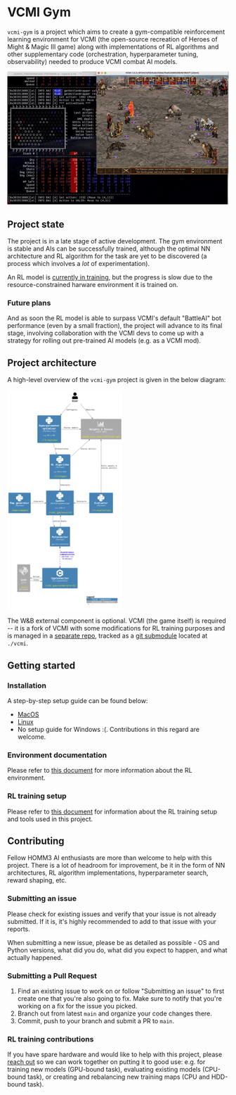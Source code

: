 # VCMI Gym

`vcmi-gym` is a project which aims to create a gym-compatible reinforcement
learning environment for VCMI (the open-source recreation of
Heroes of Might & Magic III game) along with implementations of RL algorithms
and other supplementary code (orchestration, hyperparameter tuning, observability)
needed to produce VCMI combat AI models.

<img src="doc/demo.gif" alt="demo">

## Project state

The project is in a late stage of active development. The gym environment
is stable and AIs can be successfully trained, although the optimal NN
architecture and RL algorithm for the task are yet to be discovered (a
process which involves a *lot* of experimentation).

An RL model is [currently in training](https://wandb.ai/s-manolloff/vcmi-gym),
but the progress is slow due to the resource-constrained harware environment it
is trained on.

### Future plans

And as soon the RL model is able to surpass VCMI's default "BattleAI" bot
performance (even by a small fraction), the project will advance to its final
stage, involving collaboration with the VCMI devs to come up with
a strategy for rolling out pre-trained AI models (e.g. as a VCMI mod).

## Project architecture

A high-level overview of the `vcmi-gym` project is given in the below diagram:

<img src="doc/components.png" alt="components" height="500px">

The W&B external component is optional. VCMI (the game itself) is required --
it is a fork of VCMI with some modifications for RL training purposes and is
managed in a [separate repo](https://github.com/smanolloff/vcmi), tracked as a
[git submodule](https://git-scm.com/book/en/v2/Git-Tools-Submodules) located
at `./vcmi`.

## Getting started

### Installation

A step-by-step setup guide can be found below:
* [MacOS](./doc/setup_macos.md)
* [Linux](./doc/setup_ubuntu.md)
* No setup guide for Windows :(. Contributions in this regard are welcome.

### Environment documentation

Please refer to [this document](./doc/env_info.md) for more information about
the RL environment.

### RL training setup

Please refer to [this document](./doc/rl_training.md) for information about 
the RL training setup and tools used in this project.

## Contributing

Fellow HOMM3 AI enthusiasts are more than welcome to help with this project.
There is a lot of headroom for improvement, be it in the form of NN
architectures, RL algorithm implementations, hyperparameter search, reward
shaping, etc.

### Submitting an issue

Please check for existing issues and verify that your issue is not already
submitted. If it is, it's highly recommended to add to that issue with your
reports.

When submitting a new issue, please be as detailed as possible - OS and Python
versions, what did you do, what did you expect to happen, and what actually
happened.

### Submitting a Pull Request

1. Find an existing issue to work on or follow "Submitting an issue" to first
  create one that you're also going to fix.
  Make sure to notify that you're working on a fix for the issue you picked.
1. Branch out from latest `main` and organize your code changes there.
1. Commit, push to your branch and submit a PR to `main`.

### RL training contributions

If you have spare hardware and would like to help with this project, please
<a href="mailto:smanolloff@gmail.com">reach out</a> so we can work together
on putting it to good use: e.g. for training new models (GPU-bound task),
evaluating existing models (CPU-bound task), or creating and rebalancing
new training maps (CPU and HDD-bound task).
